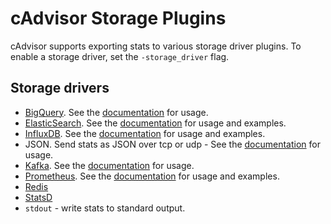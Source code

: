 # cAdvisor Storage Plugins

cAdvisor supports exporting stats to various storage driver plugins. To enable a storage driver, set the `-storage_driver` flag.

## Storage drivers

- [BigQuery](https://cloud.google.com/bigquery/). See the [documentation](../../storage/bigquery/README.md) for usage.
- [ElasticSearch](https://www.elastic.co/). See the [documentation](elasticsearch.md) for usage and examples.
- [InfluxDB](https://influxdb.com/). See the [documentation](influxdb.md) for usage and examples.
- JSON. Send stats as JSON over tcp or udp - See the [documentation](json.md) for usage.
- [Kafka](http://kafka.apache.org/). See the [documentation](kafka.md) for usage.
- [Prometheus](https://prometheus.io). See the [documentation](prometheus.md) for usage and examples.
- [Redis](http://redis.io/)
- [StatsD](https://github.com/etsy/statsd)
- `stdout` - write stats to standard output.
